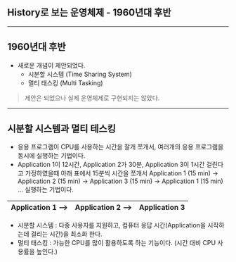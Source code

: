 ## History로 보는 운영체제 - 1960년대 후반

---
## 1960년대 후반
* 새로운 개념이 제안되었다.
    + 시분할 시스템 (Time Sharing System)
    + 멀티 태스킹 (Multi Tasking)
> 제안은 되었으나 실제 운영체제로 구현되지는 않았다.

___
## 시분할 시스템과 멀티 테스킹
* 응용 프로그램이 CPU를 사용하는 시간을 잘개 쪼개서, 여러개의 응용 프로그램을 동시에 실행하는 기법이다.
* Application 1이 12시간, Application 2가 30분, Application 3이 1시간 걸린다고 가정하였을때 아래 표에서 15분씩 시간을 쪼개서 Application 1 (15 min) -> Application 2 (15 min) -> Application 3 (15 min) -> Application 1 (15 min) ... 실행하는 기법이다.

|Application 1  -->|Application 2  -->|Application 3|
|---|---|---|

* 시분할 시스템 : 다중 사용자를 지원하고, 컴퓨터 응답 시간(Application을 시작하는데 걸리는 시간)을 최소화 한다.
* 멀티 태스킹 : 가능한 CPU를 많이 활용하도록 하는 기능이다. (시간 대비 CPU 사용률을 높인다.)
